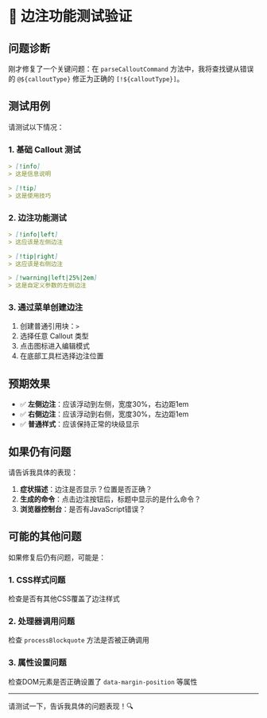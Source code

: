 # 🔧 边注功能测试验证

## 问题诊断

刚才修复了一个关键问题：在 `parseCalloutCommand` 方法中，我将查找键从错误的 `@${calloutType}` 修正为正确的 `[!${calloutType}]`。

## 测试用例

请测试以下情况：

### 1. 基础 Callout 测试
```markdown
> [!info]
> 这是信息说明

> [!tip]
> 这是使用技巧
```

### 2. 边注功能测试
```markdown
> [!info|left]
> 这应该是左侧边注

> [!tip|right]
> 这应该是右侧边注

> [!warning|left|25%|2em]
> 这是自定义参数的左侧边注
```

### 3. 通过菜单创建边注
1. 创建普通引用块：`> `
2. 选择任意 Callout 类型
3. 点击图标进入编辑模式
4. 在底部工具栏选择边注位置

## 预期效果

- ✅ **左侧边注**：应该浮动到左侧，宽度30%，右边距1em
- ✅ **右侧边注**：应该浮动到右侧，宽度30%，左边距1em  
- ✅ **普通样式**：应该保持正常的块级显示

## 如果仍有问题

请告诉我具体的表现：
1. **症状描述**：边注是否显示？位置是否正确？
2. **生成的命令**：点击边注按钮后，标题中显示的是什么命令？
3. **浏览器控制台**：是否有JavaScript错误？

## 可能的其他问题

如果修复后仍有问题，可能是：

### 1. CSS样式问题
检查是否有其他CSS覆盖了边注样式

### 2. 处理器调用问题  
检查 `processBlockquote` 方法是否被正确调用

### 3. 属性设置问题
检查DOM元素是否正确设置了 `data-margin-position` 等属性

---

请测试一下，告诉我具体的问题表现！🔍
